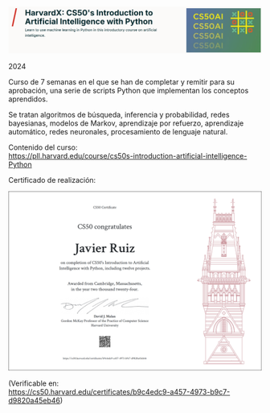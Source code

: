 <img src="images/HarvardX CS50.AI banner.png">


2024

Curso de 7 semanas en el que se han de completar y remitir para su aprobación, una serie de scripts Python que implementan los conceptos aprendidos.

Se tratan algoritmos de búsqueda, inferencia y probabilidad, redes bayesianas, modelos de Markov, aprendizaje por refuerzo, aprendizaje automático, redes neuronales, procesamiento de lenguaje natural.



Contenido del curso:<br>
https://pll.harvard.edu/course/cs50s-introduction-artificial-intelligence-Python

Certificado de realización:

<img src="images/Harvard CS50.AI certificate.png" alt="Certificado">

(Verificable en:<br>
https://cs50.harvard.edu/certificates/b9c4edc9-a457-4973-b9c7-d9820a45eb46)
